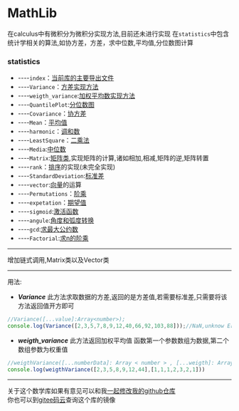 # MathLib
在calculus中有微积分为微积分实现方法,目前还未进行实现 在`statistics`中包含统计学相关的算法,如协方差，方差，求中位数,平均值,分位数图计算
### statistics
- ----`index`：[当前库的主要导出文件](statistics/TypeScript/index.ts)
- ----`Variance`：[方差实现方法](statistics/TypeScript/Variance.ts)
- ----`weigth_variance`:[加权平均数实现方法](statistics/TypeScript/weigth_variance.ts)
- ----`QuantilePlot`:[分位数图](statistics/TypeScript/QuantilePlot.ts)
- ----`Covariance`：[协方差](statistics/TypeScript/Covariance.ts)
- ----`Mean`：[平均值](statistics/TypeScript/Mean.ts)
- ----`harmonic`：[调和数](statistics/TypeScript/harmonic.ts)
- ----`LeastSquare`：[二乘法](statistics/TypeScript/LeastSquare.ts)
- ----`Media`:[中位数](statistics/TypeScript/Median.ts)
- ----`Matrix`:[矩阵类](statistics/TypeScript/Matrix.ts),实现矩阵的计算,诸如相加,相减,矩阵的逆,矩阵转置
- ----`rank`：[排序](statistics/TypeScript/rank.ts)的实现(未完全实现)
- ----`StandardDeviation`:[标准差](statistics/TypeScript/Standard_Deviation.ts)
- ----`vector`:[向量](statistics/TypeScript/vector.ts)的运算
- ----`Permutations`：[阶乘](statistics/TypeScript/Permutations.ts)
- ----`expetation`：[期望值](statistics/TypeScript/expetation.ts)
- ----`sigmoid`:[激活函数](statistics/TypeScript/sigmoid.ts)
- ----`angule`:[角度和弧度转换](statistics/TypeScript/angule.ts)
- ----`gcd`:[求最大公约数](statistics/TypeScript/gcd.ts)
- ----`Factorial`:[求n的阶乘](statistics/TypeScript/Factorial.ts)

---
增加链式调用,Matrix类以及Vector类

----
用法:
* ***Variance***
此方法求取数据的方差,返回的是方差值,若需要标准差,只需要将该方法返回值开方即可
```js
//Variance([...value]:Array<number>);
console.log(Variance([2,3,5,7,8,9,12,40,66,92,103,88]));//NaN,unknow Error
```
* ***weigth_variance***
此方法返回加权平均值
函数第一个参数数组为数据,第二个数组参数为权重值
```js
//weigthVariance([...numberData]: Array < number > , [...weigth]: Array < number > )
console.log(weigthVariance([2,3,5,8,9,12,44],[1,1,1,2,3,2,1]))
```

---
关于这个数学库如果有意见可以和我[一起修改我的github仓库](https://github.com/jingyuexing/MathLib)    
你也可以到[gitee码云](https://github.com/jingyuexing/MathLib)查询这个库的镜像

